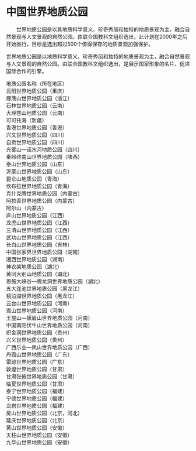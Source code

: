 # 中国世界地质公园  

&emsp;&emsp;世界地质公园是以其地质科学意义、珍奇秀丽和独特的地质景观为主，融合自然景观与人文景观的自然公园。由联合国教科文组织选出，此计划在2000年之后开始推行，目标是选出超过500个值得保存的地质景观加强保护。  

世界地质公园是以地质科学意义、珍奇秀丽和独特的地质景观为主，融合自然景观与人文景观的自然公园。由联合国教科文组织选出，是展示国家形象的名片、促进国际合作的引擎。  

地质公园名称（所在地区）  
云阳世界地质公园（重庆）  
雁荡山世界地质公园（浙江）  
石林世界地质公园（云南）  
大理苍山地质公园（云南）  
可可托海（新疆）  
香港世界地质公园（香港）  
兴文世界地质公园（四川）  
自贡世界地质公园（四川）  
光雾山—诺水河地质公园（四川）  
秦岭终南山世界地质公园（陕西）  
泰山世界地质公园（山东）  
沂蒙山世界地质公园（山东）  
昆仑山地质公园（青海）  
坎布拉世界地质公园（青海）  
克什克腾世界地质公园（内蒙古）  
阿拉善世界地质公园（内蒙古）  
阿尔山（内蒙古）  
庐山世界地质公园（江西）  
龙虎山世界地质公园（江西）  
三清山世界地质公园（江西）  
武功山世界地质公园（江西）  
长白山世界地质公园（吉林）  
中国张家界世界地质公园（湖南）  
湘西世界地质公园（湖南）  
神农架地质公园（湖北）  
黄冈大别山地质公园（湖北）  
恩施大峡谷—腾龙洞世界地质公园（湖北）  
五大连池世界地质公园（黑龙江）  
镜泊湖世界地质公园（黑龙江）  
云台山世界地质公园（河南）  
嵩山世界地质公园（河南）  
王屋山—黛眉山世界地质公园（河南）  
中国南阳伏牛山世界地质公园（河南）  
织金洞世界地质公园（贵州）  
兴义世界地质公园（贵州）  
广西乐业—凤山世界地质公园（广西）  
丹霞山世界地质公园（广东）  
雷琼世界地质公园（广东）  
敦煌世界地质公园（甘肃）  
甘肃张掖世界地质公园（甘肃）  
临夏世界地质公园（甘肃）  
泰宁世界地质公园（福建）  
宁德世界地质公园（福建）  
龙岩世界地质公园（福建）  
房山世界地质公园（北京，河北）  
延庆世界地质公园（北京）  
黄山世界地质公园（安徽）  
天柱山世界地质公园（安徽）  
九华山世界地质公园（安徽）  

<!-- Last processed: 2025-08-11 04:38:03 -->
